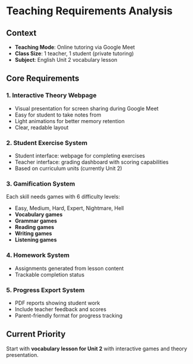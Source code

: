 # Teaching Requirements Analysis

## Context
- **Teaching Mode**: Online tutoring via Google Meet
- **Class Size**: 1 teacher, 1 student (private tutoring)
- **Subject**: English Unit 2 vocabulary lesson

## Core Requirements

### 1. Interactive Theory Webpage
- Visual presentation for screen sharing during Google Meet
- Easy for student to take notes from
- Light animations for better memory retention
- Clear, readable layout

### 2. Student Exercise System
- Student interface: webpage for completing exercises
- Teacher interface: grading dashboard with scoring capabilities
- Based on curriculum units (currently Unit 2)

### 3. Gamification System
Each skill needs games with 6 difficulty levels:
- Easy, Medium, Hard, Expert, Nightmare, Hell
- **Vocabulary games**
- **Grammar games** 
- **Reading games**
- **Writing games**
- **Listening games**

### 4. Homework System
- Assignments generated from lesson content
- Trackable completion status

### 5. Progress Export System
- PDF reports showing student work
- Include teacher feedback and scores
- Parent-friendly format for progress tracking

## Current Priority
Start with **vocabulary lesson for Unit 2** with interactive games and theory presentation.